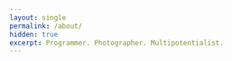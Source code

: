 ```yaml
---
layout: single
permalink: /about/
hidden: true
excerpt: Programmer. Photographer. Multipotentialist.
---
```



